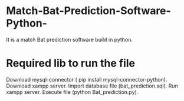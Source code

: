 # Match-Bat-Prediction-Software-Python-
It is a match Bat prediction software build in python.

# Required lib to run the file
Download mysql-connector ( pip install mysql-connector-python).
Download xampp server.
Import database file (bat_prediction.sql).
Run xampp server.
Execute file (python Bat_prediction.py).
